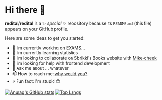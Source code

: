 # Hi there 👋


**redital/redital** is a ✨ _special_ ✨ repository because its `README.md` (this file) appears on your GitHub profile.

Here are some ideas to get you started:

- 🔭 I’m currently working on EXAMS...
- 🌱 I’m currently learning statistics
- 👯 I’m looking to collaborate on Sbrikki's Books website with [Mike-cheek](https://github.com/Mike-cheek)
- 🤔 I’m looking for help with frontend development
- 💬 Ask me about ... whatever
- 📫 How to reach me: [why would you?](https://sites.google.com/view/raffaello-ippolito/home)
- ⚡ Fun fact: I'm stupid 😉
<!--
-->
[![Anurag's GitHub stats](https://github-readme-stats.vercel.app/api?username=redital&show_icons=true&theme=dark&hide_border=true)](https://github.com/anuraghazra/github-readme-stats)
[![Top Langs](https://github-readme-stats.vercel.app/api/top-langs/?username=redital&layout=compact&theme=dark&hide_border=true&count_private=true&include_all_commits=true&langs_count=8)](https://github.com/anuraghazra/github-readme-stats)

